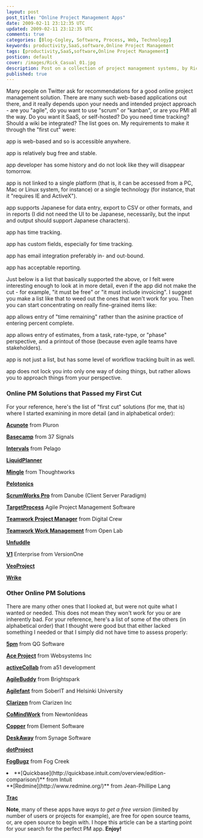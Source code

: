 ```yaml
---           
layout: post
post_title: "Online Project Management Apps"
date: 2009-02-11 23:12:35 UTC
updated: 2009-02-11 23:12:35 UTC
comments: true
categories: [Blog-Cogley, Software, Process, Web, Technology]
keywords: productivity,SaaS,software,Online Project Management
tags: [productivity,SaaS,software,Online Project Management]
posticon: default
cover: /images/Rick_Casual_01.jpg
description: Post on a collection of project management systems, by Rick Cogley. 
published: true
---
```

 

Many people on Twitter ask for recommendations for a good online project management solution. There are many such web-based applications out there, and it really depends upon your needs and intended project approach - are you "agile", do you want to use "scrum" or "kanban", or are you PMI all the way. Do you want it SaaS, or self-hosted? Do you need time tracking? Should a wiki be integrated? The list goes on. My requirements to make it through the "first cut" were:





app is web-based and so is accessible anywhere.


app is relatively bug free and stable.


app developer has some history and do not look like they will disappear tomorrow.


app is not linked to a single platform (that is, it can be accessed from a PC, Mac or Linux system, for instance) or a single technology (for instance, that it "requires IE and ActiveX").


app supports Japanese for data entry, export to CSV or other formats, and in reports (I did not need the UI to be Japanese, necessarily, but the input and output should support Japanese characters). 


app has time tracking.


app has custom fields, especially for time tracking.


app has email integration preferably in- and out-bound.


app has acceptable reporting.





Just below is a list that basically supported the above, or I felt were interesting enough to look at in more detail, even if the app did not make the cut - for example, "it must be free" or "it must include invoicing". I suggest you make a list like that to weed out the ones that won't work for you. Then you can start concentrating on really fine-grained items like: 





app allows entry of "time remaining" rather than the asinine practice of entering percent complete.


app allows entry of estimates, from a task, rate-type, or "phase" perspective, and a printout of those (because even agile teams have stakeholders).


app is not just a list, but has some level of workflow tracking built in as well.


app does not lock you into only one way of doing things, but rather allows you to approach things from your perspective.





### Online PM Solutions that Passed my First Cut



For your reference, here's the list of "first cut" solutions (for me, that is) where I started examining in more detail (and in alphabetical order): 





**[Acunote](http://www.acunote.com)** from Pluron


**[Basecamp](http://www.basecamphq.com)** from 37 Signals


**[Intervals](http://www.myintervals.com)** from Pelago


**[LiquidPlanner](http://www.liquidplanner.com)**


**[Mingle](http://studios.thoughtworks.com)** from Thoughtworks


**[Pelotonics](http://www.pelotonics.com/)**


**[ScrumWorks Pro](http://www.danube.com)** from Danube (Client Server Paradigm)


**[TargetProcess](http://targetprocess.com)** Agile Project Management Software


**[Teamwork Project Manager](http://www.teamworkpm.net)** from Digital Crew


**[Teamwork Work Management](http://www.twproject.com)** from Open Lab


**[Unfuddle](http://www.unfuddle.com)**


**[V1](http://www.versionone.com)** Enterprise from VersionOne


**[VeoProject](http://www.veoproject.com)**


**[Wrike](http://www.wrike.com)**


 


### Other Online PM Solutions



There are many other ones that I looked at, but were not quite what I wanted or needed. This does not mean they won't work for you or are inherently bad. For your reference, here's a list of some of the others (in alphabetical order) that I thought were good but that either lacked something I needed or that I simply did not have time to assess properly: 





**[5pm](http://www.5pmweb.com)** from QG Software


**[Ace Project](http://www.aceproject.com/)** from Websystems Inc


**[activeCollab](http://www.activecollab.com/)** from a51 development


**[AgileBuddy](http://www.agilebuddy.com/)** from Brightspark


**[Agilefant](http://www.agilefant.org/wiki/display/AEF/Features)** from SoberIT and Helsinki University


**[Clarizen](http://www.clarizen.com/)** from Clarizen Inc


**[CoMindWork](http://www.comindwork.com/)** from NewtonIdeas


**[Copper](http://www.copperproject.com/)** from Element Software


**[DeskAway](http://www.deskaway.com/)** from Synage Software


**[dotProject](http://www.dotproject.net/)**


**[FogBugz](http://www.fogcreek.com/FogBugz/)** from Fog Creek

<li>**[Quickbase](http://quickbase.intuit.com/overview/edition-comparison/)** from Intuit</li>
**[Redmine](http://www.redmine.org/)** from Jean-Phillipe Lang


**[Trac](http://trac.edgewall.org/)**





**Note**, many of these apps have _ways to get a free version_ (limited by number of users or projects for example), are free for open source teams, or, are open source to begin with. I hope this article can be a starting point for your search for the perfect PM app. **Enjoy!** 

